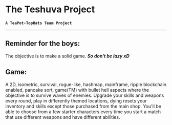 # The Teshuva Project

**`A TeaPot-TopHats Team Project`**

---

## Reminder for the boys:
The objective is to make a solid game. <em><strong>So don't be lazy xD</strong></em>

## Game:
A 2D, isometric, survival, rogue-like, hashmap, mainframe, ripple blockchain enabled, pancake sort, game(TM) with bullet hell aspects where the
objective is to survive waves of enemies. Upgrade your skills and weapons every round, play in differently themed locations,
dying resets your inventory and skills except those purchased from the main shop. You'll be able to choose from a few starter
characters every time you start a match that use different weapons and have different abilities.
